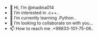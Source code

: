 - 👋 Hi, I’m @madina014
- 👀 I’m interested in .c++..
- 🌱 I’m currently learning .Python..
- 💞️ I’m looking to collaborate on with you...
- 📫 How to reach me .+99833-101-75-06..

<!---
madina014/madina014 is a ✨ special ✨ repository because its `README.md` (this file) appears on your GitHub profile.
You can click the Preview link to take a look at your changes.
--->
